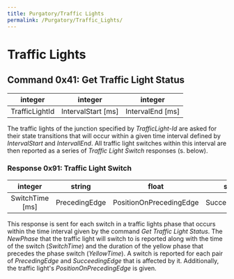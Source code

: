```yaml
---
title: Purgatory/Traffic Lights
permalink: /Purgatory/Traffic_Lights/
---
```


# Traffic Lights

## Command 0x41: Get Traffic Light Status

|    integer     |       integer        |      integer       |
| :------------: | :------------------: | :----------------: |
| TrafficLightId | IntervalStart \[ms\] | IntervalEnd \[ms\] |

The traffic lights of the junction specified by *TrafficLight-Id* are
asked for their state transitions that will occur within a given time
interval defined by *IntervalStart* and *IntervallEnd*. All traffic
light switches within this interval are then reported as a series of
*Traffic Light Switch* responses (s. below).

### Response 0x91: Traffic Light Switch

|      integer      |    string     |          float          |     string     |  ubyte   |      integer      |
| :---------------: | :-----------: | :---------------------: | :------------: | :------: | :---------------: |
| SwitchTime \[ms\] | PrecedingEdge | PositionOnPrecedingEdge | SucceedingEdge | NewPhase | YellowTime \[ms\] |

This response is sent for each switch in a traffic lights phase that
occurs within the time interval given by the command *Get Traffic Light
Status*. The *NewPhase* that the traffic light will switch to is
reported along with the time of the switch (*SwitchTime*) and the
duration of the yellow phase that precedes the phase switch
(*YellowTime*).
A switch is reported for each pair of *PrecedingEdge* and
*SucceedingEdge* that is affected by it. Additionally, the traffic
light's *PositionOnPrecedingEdge* is given.